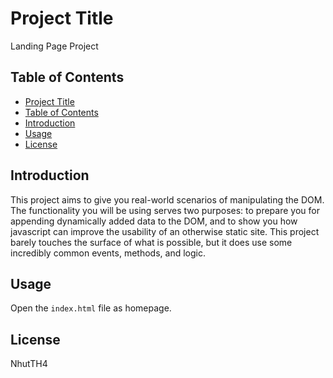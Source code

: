 # Project Title

Landing Page Project

## Table of Contents

- [Project Title](#project-title)
- [Table of Contents](#table-of-contents)
- [Introduction](#introduction)
- [Usage](#usage)
- [License](#license)

## Introduction

This project aims to give you real-world scenarios of manipulating the DOM. The functionality you will be using serves two purposes: to prepare you for appending dynamically added data to the DOM, and to show you how javascript can improve the usability of an otherwise static site. This project barely touches the surface of what is possible, but it does use some incredibly common events, methods, and logic.

## Usage

Open the `index.html` file as homepage.

## License

NhutTH4

